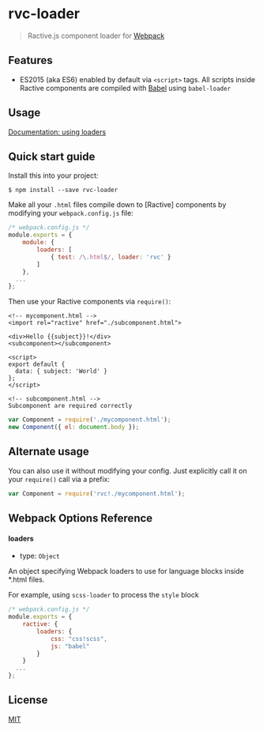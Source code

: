 # rvc-loader

> Ractive.js component loader for [Webpack](http://webpack.github.io)

## Features
- ES2015 (aka ES6) enabled by default via `<script>` tags. All scripts inside Ractive components
are compiled with [Babel](https://babeljs.io/) using `babel-loader`

## Usage

[Documentation: using loaders](http://webpack.github.io/docs/using-loaders.html)

## Quick start guide

Install this into your project:

    $ npm install --save rvc-loader

Make all your `.html` files compile down to [Ractive] components by
modifying your `webpack.config.js` file:

```js
/* webpack.config.js */
module.exports = {
    module: {
        loaders: [
            { test: /\.html$/, loader: 'rvc' }
        ]
    },
  ...
};
```

Then use your Ractive components via `require()`:

```
<!-- mycomponent.html -->
<import rel="ractive" href="./subcomponent.html">

<div>Hello {{subject}}!</div>
<subcomponent></subcomponent>

<script>
export default {
  data: { subject: 'World' }
};
</script>

<!-- subcomponent.html -->
Subcomponent are required correctly
```

```js
var Component = require('./mycomponent.html');
new Component({ el: document.body });
```

## Alternate usage

You can also use it without modifying your config. Just explicitly call it on
your `require()` call via a prefix:

```js
var Component = require('rvc!./mycomponent.html');
```

## Webpack Options Reference

#### loaders

- type: `Object`

An object specifying Webpack loaders to use for language blocks inside *.html files.

For example, using `scss-loader` to process the `style` block
```js
/* webpack.config.js */
module.exports = {
    ractive: {
        loaders: {
            css: "css!scss",
            js: "babel"
        }
    }
  ...
};
```

## License

[MIT](http://opensource.org/licenses/MIT)